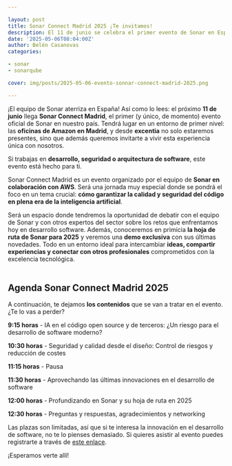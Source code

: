 ```yaml
---

layout: post
title: Sonar Connect Madrid 2025 ¡Te invitamos!
description: El 11 de junio se celebra el primer evento de Sonar en España. ¡Te contamos todos los detalles!
date: '2025-05-06T08:04:00Z'
author: Belén Casanovas
categories:

- sonar
- sonarqube

cover: img/posts/2025-05-06-evento-sonnar-connect-madrid-2025.png

---
```


¡El equipo de Sonar aterriza en España! Así como lo lees: el próximo **11 de junio** llega **Sonar Connect Madrid**, el primer (y único, de momento) evento oficial de Sonar en nuestro país. Tendrá lugar en un entorno de primer nivel: las **oficinas de Amazon en Madrid**, y desde **excentia** no solo estaremos presentes, sino que además queremos invitarte a vivir esta experiencia única con nosotros.

Si trabajas en **desarrollo, seguridad o arquitectura de software**, este evento está hecho para ti.

Sonar Connect Madrid es un evento organizado por el equipo de **Sonar en colaboración con AWS**. Será una jornada muy especial donde se pondrá el foco en un tema crucial: **cómo garantizar la calidad y seguridad del código en plena era de la inteligencia artificial**. 

Será un espacio donde tendremos la oportunidad de debatir con el equipo de Sonar y con otros expertos del sector sobre los retos que enfrentamos hoy en desarrollo software. Además, conoceremos en primicia **la hoja de ruta de Sonar para 2025** y veremos una **demo exclusiva** con sus últimas novedades. Todo en un entorno ideal para intercambiar **ideas, compartir experiencias y conectar con otros profesionales** comprometidos con la excelencia tecnológica.
<br><br>

<h2>Agenda Sonar Connect Madrid 2025</h2>

A continuación, te dejamos **los contenidos** que se van a tratar en el evento. ¿Te lo vas a perder?


**9:15 horas** - IA en el código open source y de terceros: ¿Un riesgo para el desarrollo de software moderno?

**10:30 horas** - Seguridad y calidad desde el diseño: Control de riesgos y reducción de costes

**11:15 horas** - Pausa

**11:30 horas** - Aprovechando las últimas innovaciones en el desarrollo de software

**12:00 horas** - Profundizando en Sonar y su hoja de ruta en 2025

**12:30 horas** - Preguntas y respuestas, agradecimientos y networking


Las plazas son limitadas, así que si te interesa la innovación en el desarrollo de software, no te lo pienses demasiado. Si quieres asistir al evento puedes registrarte a través de [este enlace](/sonar-connect-madrid-2025.html).

¡Esperamos verte allí!